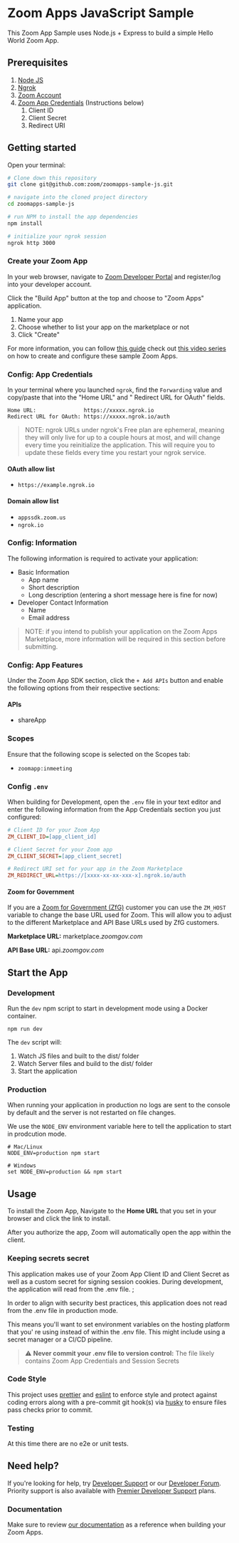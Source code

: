 # Zoom Apps JavaScript Sample

This Zoom App Sample uses Node.js + Express to build a simple Hello World Zoom App.

## Prerequisites

1. [Node JS](https://nodejs.org/en/)
2. [Ngrok](https://ngrok.com/docs/getting-started)
3. [Zoom Account](https://support.zoom.us/hc/en-us/articles/207278726-Plan-Types-)
4. [Zoom App Credentials](#config:-app-credentials) (Instructions below)
    1. Client ID
    2. Client Secret
    3. Redirect URI

## Getting started

Open your terminal:

```bash
# Clone down this repository
git clone git@github.com:zoom/zoomapps-sample-js.git

# navigate into the cloned project directory
cd zoomapps-sample-js

# run NPM to install the app dependencies
npm install

# initialize your ngrok session
ngrok http 3000
```

### Create your Zoom App

In your web browser, navigate to [Zoom Developer Portal](https://developers.zoom.us/) and register/log into your
developer account.

Click the "Build App" button at the top and choose to "Zoom Apps" application.

1. Name your app
2. Choose whether to list your app on the marketplace or not
3. Click "Create"

For more information, you can follow [this guide](https://dev.to/zoom/introducing-zoom-apps-33he)
check out [this video series](https://www.youtube.com/playlist?list=PLKpRxBfeD1kGN-0QgQ6XtSwtxI3GQM16R) on how to create and configure these sample Zoom Apps.

### Config: App Credentials

In your terminal where you launched `ngrok`, find the `Forwarding` value and copy/paste that into the "Home URL" and "
Redirect URL for OAuth" fields.

```
Home URL:               https://xxxxx.ngrok.io
Redirect URL for OAuth: https://xxxxx.ngrok.io/auth
```

> NOTE: ngrok URLs under ngrok's Free plan are ephemeral, meaning they will only live for up to a couple hours at most, and will change every time you reinitialize the application. This will require you to update these fields every time you restart your ngrok service.

#### OAuth allow list

-   `https://example.ngrok.io`

#### Domain allow list

-   `appssdk.zoom.us`
-   `ngrok.io`

### Config: Information

The following information is required to activate your application:

-   Basic Information
    -   App name
    -   Short description
    -   Long description (entering a short message here is fine for now)
-   Developer Contact Information
    -   Name
    -   Email address

> NOTE: if you intend to publish your application on the Zoom Apps Marketplace, more information will be required in this section before submitting.

### Config: App Features

Under the Zoom App SDK section, click the `+ Add APIs` button and enable the following options from their respective
sections:

#### APIs

-   shareApp

### Scopes

Ensure that the following scope is selected on the Scopes tab:

-   `zoomapp:inmeeting`

### Config `.env`

When building for Development, open the `.env` file in your text editor and enter the following information from the App Credentials section you just
configured:

```ini
# Client ID for your Zoom App
ZM_CLIENT_ID=[app_client_id]

# Client Secret for your Zoom app
ZM_CLIENT_SECRET=[app_client_secret]

# Redirect URI set for your app in the Zoom Marketplace
ZM_REDIRECT_URL=https://[xxxx-xx-xx-xxx-x].ngrok.io/auth
```

#### Zoom for Government

If you are a [Zoom for Government (ZfG)](https://www.zoomgov.com/) customer you can use the `ZM_HOST` variable to change
the base URL used for Zoom. This will allow you to adjust to the different Marketplace and API Base URLs used by ZfG
customers.

**Marketplace URL:** marketplace._zoomgov.com_

**API Base URL:** api._zoomgov.com_

## Start the App

### Development

Run the `dev` npm script to start in development mode using a Docker container.

```shell
npm run dev
```

The `dev` script will:

1. Watch JS files and built to the dist/ folder
1. Watch Server files and build to the dist/ folder
1. Start the application

### Production

When running your application in production no logs are sent to the console by default and the server is not restarted
on file changes.

We use the `NODE_ENV` environment variable here to tell the application to start in prodcution mode.

```shell
# Mac/Linux
NODE_ENV=production npm start

# Windows
set NODE_ENV=production && npm start
```

## Usage

To install the Zoom App, Navigate to the **Home URL** that you set in your browser and click the link to install.

After you authorize the app, Zoom will automatically open the app within the client.

### Keeping secrets secret

This application makes use of your Zoom App Client ID and Client Secret as well as a custom secret for signing session
cookies. During development, the application will read from the .env file. ;

In order to align with security best practices, this application does not read from the .env file in production mode.

This means you'll want to set environment variables on the hosting platform that you'
re using instead of within the .env file. This might include using a secret manager or a CI/CD pipeline.

> :warning: **Never commit your .env file to version control:** The file likely contains Zoom App Credentials and Session Secrets

### Code Style

This project uses [prettier](https://prettier.io/) and [eslint](https://eslint.org/) to enforce style and protect
against coding errors along with a pre-commit git hook(s) via [husky](https://typicode.github.io/husky/#/) to ensure
files pass checks prior to commit.

### Testing

At this time there are no e2e or unit tests.

## Need help?

If you're looking for help, try [Developer Support](https://devsupport.zoom.us) or
our [Developer Forum](https://devforum.zoom.us). Priority support is also available
with [Premier Developer Support](https://zoom.us/docs/en-us/developer-support-plans.html) plans.

### Documentation

Make sure to review [our documentation](https://marketplace.zoom.us/docs/zoom-apps/introduction/) as a reference when building your Zoom Apps.
